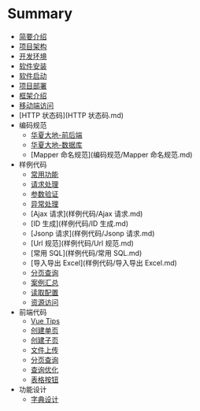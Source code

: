 # Summary

* [简要介绍](README.md)
* [项目架构](项目架构.md)
* [开发环境](开发环境.md)
* [软件安装](软件安装.md)
* [软件启动](软件启动.md)
* [项目部署](项目部署.md)
* [框架介绍](框架介绍.md)
* [移动端访问](移动端访问.md)
* [HTTP 状态码](HTTP 状态码.md)
* 编码规范
    * [华夏大地-前后端](编码规范/华夏大地-前后端.md)
    * [华夏大地-数据库](编码规范/华夏大地-数据库.md)
    * [Mapper 命名规范](编码规范/Mapper 命名规范.md)
* 样例代码
    * [常用功能](样例代码/常用功能.md)
    * [请求处理](样例代码/请求处理.md)
    * [参数验证](样例代码/参数验证.md)
    * [异常处理](样例代码/异常处理.md)
    * [Ajax 请求](样例代码/Ajax 请求.md)
    * [ID 生成](样例代码/ID 生成.md)
    * [Jsonp 请求](样例代码/Jsonp 请求.md)
    * [Url 规范](样例代码/Url 规范.md)
    * [常用 SQL](样例代码/常用 SQL.md)
    * [导入导出 Excel](样例代码/导入导出 Excel.md)
    * [分页查询](样例代码/分页查询.md)
    * [案例汇总](样例代码/案例汇总.md)
    * [读取配置](样例代码/读取配置.md)
    * [资源访问](样例代码/资源访问.md)
* 前端代码
    * [Vue Tips](前端代码/Vue-Tips.md)
    * [创建单页](前端代码/创建单页.md)
    * [创建子页](前端代码/创建子页.md)
    * [文件上传](前端代码/文件上传.md)
    * [分页查询](前端代码/分页查询.md)
    * [查询优化](前端代码/查询优化.md)
    * [表格按钮](前端代码/表格按钮.md)
* 功能设计
    * [字典设计](功能设计/字典设计.md)


